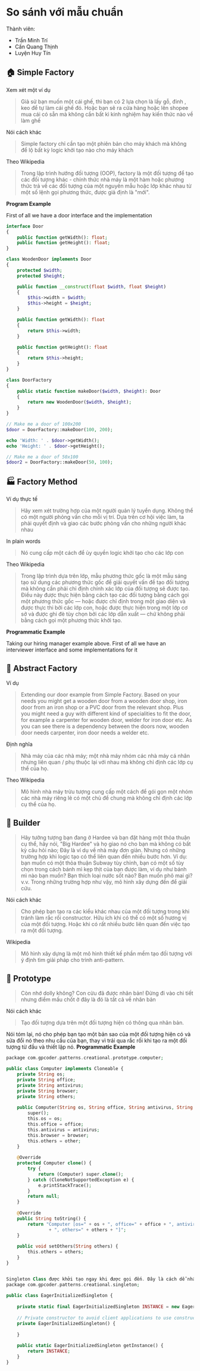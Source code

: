 # So sánh với mẫu chuẩn

Thành viên:

- Trần Minh Trí
- Cấn Quang Thịnh
- Luyện Huy Tín


🏠 Simple Factory
--------------
Xem xét một ví dụ

> Giả sử bạn muốn một cái ghế, thì bạn có 2 lựa chọn là lấy gỗ, đinh
>, keo để tự làm cái ghế đó. Hoặc bạn sẽ ra cửa hàng hoặc lên shopee mua cái có sẵn
> mà không cần bất kì kinh nghiệm hay kiến thức nào về làm ghế

Nói cách khác
> Simple factory chỉ cần tạo một phiên bản cho máy khách mà không để lộ bất kỳ logic khởi tạo nào cho máy khách

Theo Wikipedia
>Trong lập trình hướng đối tượng (OOP), factory là một đối tượng để tạo các đối tượng khác - chính thức nhà máy là một hàm hoặc phương thức trả về các đối tượng của một nguyên mẫu hoặc lớp khác nhau từ một số lệnh gọi phương thức, được giả định là "mới".

**Program Example**

First of all we have a door interface and the implementation
```php
interface Door
{
    public function getWidth(): float;
    public function getHeight(): float;
}

class WoodenDoor implements Door
{
    protected $width;
    protected $height;

    public function __construct(float $width, float $height)
    {
        $this->width = $width;
        $this->height = $height;
    }

    public function getWidth(): float
    {
        return $this->width;
    }

    public function getHeight(): float
    {
        return $this->height;
    }
}
```

```php
class DoorFactory
{
    public static function makeDoor($width, $height): Door
    {
        return new WoodenDoor($width, $height);
    }
}
```

```php
// Make me a door of 100x200
$door = DoorFactory::makeDoor(100, 200);

echo 'Width: ' . $door->getWidth();
echo 'Height: ' . $door->getHeight();

// Make me a door of 50x100
$door2 = DoorFactory::makeDoor(50, 100);
```


🏭 Factory Method
--------------

Ví dụ thực tế
>Hãy xem xét trường hợp của một người quản lý tuyển dụng. Không thể có một người phỏng vấn cho mỗi vị trí. Dựa trên cơ hội việc làm, ta phải quyết định và giao các bước phỏng vấn cho những người khác nhau

In plain words
>Nó cung cấp một cách để ủy quyền logic khởi tạo cho các lớp con

Theo Wikipedia
>Trong lập trình dựa trên lớp, mẫu phương thức gốc là một mẫu sáng tạo sử dụng các phương thức gốc để giải quyết vấn đề tạo đối tượng mà không cần phải chỉ định chính xác lớp của đối tượng sẽ được tạo. Điều này được thực hiện bằng cách tạo các đối tượng bằng cách gọi một phương thức gốc — hoặc được chỉ định trong một giao diện và được thực thi bởi các lớp con, hoặc được thực hiện trong một lớp cơ sở và được ghi đè tùy chọn bởi các lớp dẫn xuất — chứ không phải bằng cách gọi một phương thức khởi tạo.

**Programmatic Example**

Taking our hiring manager example above. First of all we have an interviewer interface and some implementations for it


🔨 Abstract Factory
----------------

Ví dụ
> Extending our door example from Simple Factory. Based on your needs you might get a wooden door from a wooden door shop, iron door from an iron shop or a PVC door from the relevant shop. Plus you might need a guy with different kind of specialities to fit the door, for example a carpenter for wooden door, welder for iron door etc. As you can see there is a dependency between the doors now, wooden door needs carpenter, iron door needs a welder etc.

Định nghĩa
>Nhà máy của các nhà máy; một nhà máy nhóm các nhà máy cá nhân nhưng liên quan / phụ thuộc lại với nhau mà không chỉ định các lớp cụ thể của họ.

Theo Wikipedia
> Mô hình nhà máy trừu tượng cung cấp một cách để gói gọn một nhóm các nhà máy riêng lẻ có một chủ đề chung mà không chỉ định các lớp cụ thể của họ.




👷 Builder
--------------------------------------------

>Hãy tưởng tượng bạn đang ở Hardee và bạn đặt hàng một thỏa thuận cụ thể, hãy nói, "Big Hardee" và họ giao nó cho bạn mà không có bất kỳ câu hỏi nào; Đây là ví dụ về nhà máy đơn giản. Nhưng có những trường hợp khi logic tạo có thể liên quan đến nhiều bước hơn. Ví dụ: bạn muốn có một thỏa thuận Subway tùy chỉnh, bạn có một số tùy chọn trong cách bánh mì kẹp thịt của bạn được làm, ví dụ như bánh mì nào bạn muốn? Bạn thích loại nước sốt nào? Bạn muốn phô mai gì? v.v. Trong những trường hợp như vậy, mô hình xây dựng đến để giải cứu.

Nói cách khác
> Cho phép bạn tạo ra các kiểu khác nhau của một đối tượng trong khi tránh làm rắc rối constructor. Hữu ích khi có thể có một số hương vị của một đối tượng. Hoặc khi có rất nhiều bước liên quan đến việc tạo ra một đối tượng.

Wikipedia
> Mô hình xây dựng là một mô hình thiết kế phần mềm tạo đối tượng với ý định tìm giải pháp cho trình anti-pattern.

🐑 Prototype
------------

>Còn nhớ dolly không? Con cừu đã được nhân bản! Đừng đi vào chi tiết nhưng điểm mấu chốt ở đây là đó là tất cả về nhân bản

Nói cách khác
> Tạo đối tượng dựa trên một đối tượng hiện có thông qua nhân bản.


Nói tóm lại, nó cho phép bạn tạo một bản sao của một đối tượng hiện có và sửa đổi nó theo nhu cầu của bạn, thay vì trải qua rắc rối khi tạo ra một đối tượng từ đầu và thiết lập nó.
**Programmatic Example**


```php
package com.gpcoder.patterns.creational.prototype.computer;
 
public class Computer implements Cloneable {
    private String os;
    private String office;
    private String antivirus;
    private String browser;
    private String others;
 
    public Computer(String os, String office, String antivirus, String browser, String other) {
        super();
        this.os = os;
        this.office = office;
        this.antivirus = antivirus;
        this.browser = browser;
        this.others = other;
    }
 
    @Override
    protected Computer clone() {
        try {
            return (Computer) super.clone();
        } catch (CloneNotSupportedException e) {
            e.printStackTrace();
        }
        return null;
    }
 
    @Override
    public String toString() {
        return "Computer [os=" + os + ", office=" + office + ", antivirus=" + antivirus + ", browser=" + browser
                + ", others=" + others + "]";
    }
 
    public void setOthers(String others) {
        this.others = others;
    }
}


Singleton Class được khởi tạo ngay khi được gọi đến. Đây là cách dễ nhất nhưng nó có một nhược điểm mặc dù instance đã được khởi tạo mà có thể sẽ không dùng tới.
package com.gpcoder.patterns.creational.singleton;
 
public class EagerInitializedSingleton {
 
    private static final EagerInitializedSingleton INSTANCE = new EagerInitializedSingleton();
 
    // Private constructor to avoid client applications to use constructor
    private EagerInitializedSingleton() {
         
    }
 
    public static EagerInitializedSingleton getInstance() {
        return INSTANCE;
    }
}
```

